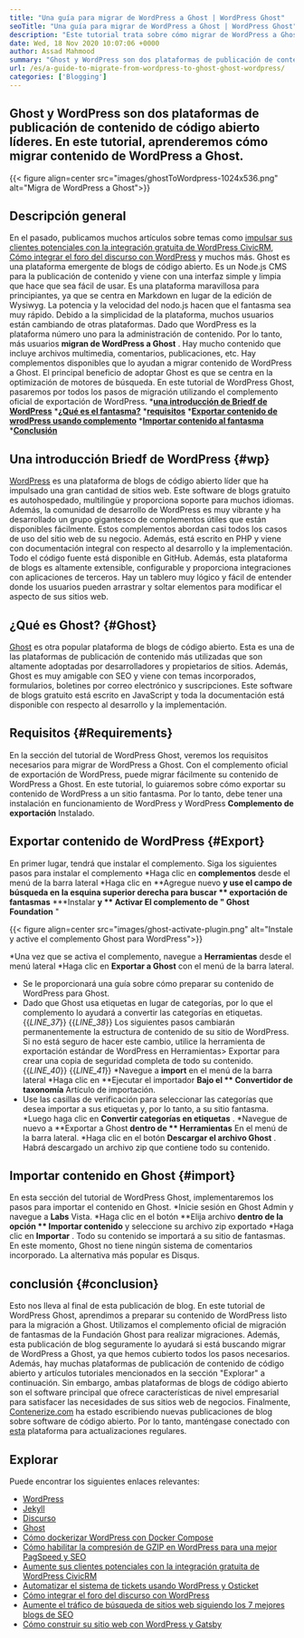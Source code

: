 ```yaml
---
title: "Una guía para migrar de WordPress a Ghost | WordPress Ghost" 
seoTitle: "Una guía para migrar de WordPress a Ghost | WordPress Ghost" 
description: "Este tutorial trata sobre cómo migrar de WordPress a Ghost. Aprenderemos cómo migrar sus publicaciones y páginas al fantasma del sitio web existente de WordPress." 
date: Wed, 18 Nov 2020 10:07:06 +0000
author: Assad Mahmood
summary: "Ghost y WordPress son dos plataformas de publicación de contenido de código abierto líderes. En este tutorial, aprenderemos cómo migrar contenido de WordPress a Ghost." 
url: /es/a-guide-to-migrate-from-wordpress-to-ghost-ghost-wordpress/
categories: ['Blogging']
---
```


## Ghost y WordPress son dos plataformas de publicación de contenido de código abierto líderes. En este tutorial, aprenderemos cómo migrar contenido de WordPress a Ghost.

{{< figure align=center src="images/ghostToWordpress-1024x536.png" alt="Migra de WordPress a Ghost">}}


## Descripción general
En el pasado, publicamos muchos artículos sobre temas como [impulsar sus clientes potenciales con la integración gratuita de WordPress CivicRM][1], [Cómo integrar el foro del discurso con WordPress][2] y muchos más. Ghost es una plataforma emergente de blogs de código abierto. Es un Node.js CMS para la publicación de contenido y viene con una interfaz simple y limpia que hace que sea fácil de usar. Es una plataforma maravillosa para principiantes, ya que se centra en Markdown en lugar de la edición de Wysiwyg. La potencia y la velocidad del nodo.js hacen que el fantasma sea muy rápido. Debido a la simplicidad de la plataforma, muchos usuarios están cambiando de otras plataformas. Dado que WordPress es la plataforma número uno para la administración de contenido.
Por lo tanto, más usuarios **migran de WordPress a Ghost** . Hay mucho contenido que incluye archivos multimedia, comentarios, publicaciones, etc. Hay complementos disponibles que lo ayudan a migrar contenido de WordPress a Ghost. El principal beneficio de adoptar Ghost es que se centra en la optimización de motores de búsqueda. En este tutorial de WordPress Ghost, pasaremos por todos los pasos de migración utilizando el complemento oficial de exportación de WordPress.
  ***[una introducción de Briedf de WordPress][3]** 
  ***[¿Qué es el fantasma?][4]** 
  ***[requisitos][5]** 
  ***[Exportar contenido de wrodPress usando complemento][6]** 
  ***[Importar contenido al fantasma][7]** 
  ***[Conclusión][8]** 

## **Una introducción Briedf de WordPress**    {#wp}
[WordPress][9] es una plataforma de blogs de código abierto líder que ha impulsado una gran cantidad de sitios web. Este software de blogs gratuito es autohospedado, multilingüe y proporciona soporte para muchos idiomas. Además, la comunidad de desarrollo de WordPress es muy vibrante y ha desarrollado un grupo gigantesco de complementos útiles que están disponibles fácilmente. Estos complementos abordan casi todos los casos de uso del sitio web de su negocio. Además, está escrito en PHP y viene con documentación integral con respecto al desarrollo y la implementación. Todo el código fuente está disponible en GitHub. Además, esta plataforma de blogs es altamente extensible, configurable y proporciona integraciones con aplicaciones de terceros. Hay un tablero muy lógico y fácil de entender donde los usuarios pueden arrastrar y soltar elementos para modificar el aspecto de sus sitios web.

## **¿Qué es Ghost?**    {#Ghost}
[Ghost][10] es otra popular plataforma de blogs de código abierto. Esta es una de las plataformas de publicación de contenido más utilizadas que son altamente adoptadas por desarrolladores y propietarios de sitios. Además, Ghost es muy amigable con SEO y viene con temas incorporados, formularios, boletines por correo electrónico y suscripciones. Este software de blogs gratuito está escrito en JavaScript y toda la documentación está disponible con respecto al desarrollo y la implementación.

## Requisitos   {#Requirements}
En la sección del tutorial de WordPress Ghost, veremos los requisitos necesarios para migrar de WordPress a Ghost. Con el complemento oficial de exportación de WordPress, puede migrar fácilmente su contenido de WordPress a Ghost. En este tutorial, lo guiaremos sobre cómo exportar su contenido de WordPress a un sitio fantasma. Por lo tanto, debe tener una instalación en funcionamiento de WordPress y WordPress **Complemento de exportación**  Instalado.

## Exportar contenido de WordPress   {#Export}
En primer lugar, tendrá que instalar el complemento. Siga los siguientes pasos para instalar el complemento
  *Haga clic en **complementos**  desde el menú de la barra lateral
  *Haga clic en **Agregue nuevo  **y use el campo de búsqueda en la esquina superior derecha para buscar **  exportación de fantasmas** 
  ***Instalar  **y **  Activar  **El complemento de "**  Ghost Foundation** "

{{< figure align=center src="images/ghost-activate-plugin.png" alt="Instale y active el complemento Ghost para WordPress">}}

  *Una vez que se activa el complemento, navegue a **Herramientas**  desde el menú lateral
  *Haga clic en **Exportar a Ghost**  con el menú de la barra lateral.
  * Se le proporcionará una guía sobre cómo preparar su contenido de WordPress para Ghost.
  * Dado que Ghost usa etiquetas en lugar de categorías, por lo que el complemento lo ayudará a convertir las categorías en etiquetas.
{{_LINE_37_}}
{{_LINE_38_}}
    Los siguientes pasos cambiarán permanentemente la estructura de contenido de su sitio de WordPress. Si no está seguro de hacer este cambio, utilice la herramienta de exportación estándar de WordPress en Herramientas> Exportar para crear una copia de seguridad completa de todo su contenido.
{{_LINE_40_}}
{{_LINE_41_}}
  *Navegue a **import**  en el menú de la barra lateral
  *Haga clic en **Ejecutar el importador  **Bajo el **  Convertidor de taxonomía**  Artículo de importación.
  * Use las casillas de verificación para seleccionar las categorías que desea importar a sus etiquetas y, por lo tanto, a su sitio fantasma.
  *Luego haga clic en **Convertir categorías en etiquetas** .
  *Navegue de nuevo a **Exportar a Ghost  **dentro de **  Herramientas**  En el menú de la barra lateral.
  *Haga clic en el botón **Descargar el archivo Ghost** . Habrá descargado un archivo zip que contiene todo su contenido.

## Importar contenido en Ghost   {#import}
En esta sección del tutorial de WordPress Ghost, implementaremos los pasos para importar el contenido en Ghost.
  *Inicie sesión en Ghost Admin y navegue a **Labs**  Vista.
  *Haga clic en el botón **Elija archivo  **dentro de la opción **  Importar contenido**  y seleccione su archivo zip exportado
  *Haga clic en **Importar** . Todo su contenido se importará a su sitio de fantasmas.
En este momento, Ghost no tiene ningún sistema de comentarios incorporado. La alternativa más popular es Disqus.

## conclusión   {#conclusion}
Esto nos lleva al final de esta publicación de blog. En este tutorial de WordPress Ghost, aprendimos a preparar su contenido de WordPress listo para la migración a Ghost. Utilizamos el complemento oficial de migración de fantasmas de la Fundación Ghost para realizar migraciones. Además, esta publicación de blog seguramente lo ayudará si está buscando migrar de WordPress a Ghost, ya que hemos cubierto todos los pasos necesarios. Además, hay muchas plataformas de publicación de contenido de código abierto y artículos tutoriales mencionados en la sección "Explorar" a continuación. Sin embargo, ambas plataformas de blogs de código abierto son el software principal que ofrece características de nivel empresarial para satisfacer las necesidades de sus sitios web de negocios.
Finalmente, [Contenerize.com][11] ha estado escribiendo nuevas publicaciones de blog sobre software de código abierto. Por lo tanto, manténgase conectado con [esta][12] plataforma para actualizaciones regulares.

## Explorar
Puede encontrar los siguientes enlaces relevantes:
  * [WordPress][9]
  * [Jekyll][13]
  * [Discurso][14]
  * [Ghost][10]
  * [Cómo dockerizar WordPress con Docker Compose][15]
  * [Cómo habilitar la compresión de GZIP en WordPress para una mejor PagSpeed ​​y SEO][16]
  * [Aumente sus clientes potenciales con la integración gratuita de WordPress CivicRM][1]
  * [Automatizar el sistema de tickets usando WordPress y Osticket][17]
  * [Cómo integrar el foro del discurso con WordPress][2]
  * [Aumente el tráfico de búsqueda de sitios web siguiendo los 7 mejores blogs de SEO][18]
  * [Cómo construir su sitio web con WordPress y Gatsby][19]

  
[1]: https://blog.containerize.com/blogging/civicrm-wordpress-integration-wordpress-tutorial/
[2]: https://blog.containerize.com/blogging/how-to-integrate-discourse-forum-with-wordpress/
[3]: #wp
[4]: #ghost
[5]: #requirements
[6]: #export
[7]: #import
[8]: #conclusion
[9]: https://products.containerize.com/blogging/wordpress/
[10]: https://products.containerize.com/blogging/ghost/
[11]: https://www.containerize.com/
[12]: https://blog.containerize.com/
[13]: https://products.containerize.com/blogging/jekyll/
[14]: https://products.containerize.com/discussion-forum/discourse/
[15]: https://blog.containerize.com/blogging/how-to-dockerize-wordpress-docker-wordpress/
[16]: https://blog.containerize.com/blogging/how-to-enable-gzip-compression-in-wordpress-gzip-wordpress/
[17]: https://blog.containerize.com/blogging/automate-ticketing-system-using-wordpress-and-osticket/
[18]: https://blog.containerize.com/blogging/increase-website-search-traffic-by-following-top-7-seo-blogs/
[19]: https://blog.containerize.com/blogging/how-does-gatsby-integrate-with-wordpress-gatsby-wordpress/
